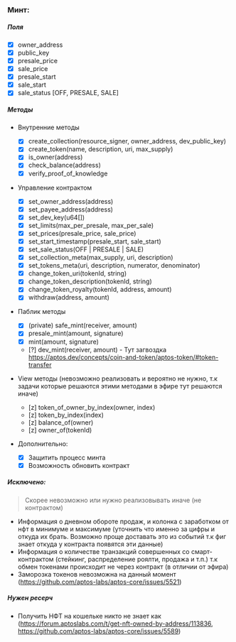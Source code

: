 ### Минт:
##### Поля
- [x] owner_address
- [x] public_key
- [x] presale_price
- [x] sale_price
- [x] presale_start
- [x] sale_start
- [x] sale_status [OFF, PRESALE, SALE]

##### Методы
- Внутренние методы
  - [x] create_collection(resource_signer, owner_address, dev_public_key)
  - [x] create_token(name, description, uri, max_supply)
  - [x] is_owner(address)
  - [x] check_balance(address)
  - [x] verify_proof_of_knowledge

- Управление контрактом
  - [x] set_owner_address(address)
  - [x] set_payee_address(address)
  - [x] set_dev_key(u64[])
  - [x] set_limits(max_per_presale, max_per_sale)
  - [x] set_prices(presale_price, sale_price)
  - [x] set_start_timestamp(presale_start, sale_start)
  - [x] set_sale_status(OFF | PRESALE | SALE)
  - [x] set_collection_meta(max_supply, uri, description)
  - [x] set_tokens_meta(uri, description, numerator, denominator)
  - [x] change_token_uri(tokenId, string)
  - [x] change_token_description(tokenId, string)
  - [x] change_token_royalty(tokenId, address, amount)
  - [x] withdraw(address, amount)

- Паблик методы
  - [x] (private) safe_mint(receiver, amount)
  - [x] presale_mint(amount, signature)
  - [x] mint(amount, signature)
  - [?] dev_mint(receiver, amount) - Тут загвоздка https://aptos.dev/concepts/coin-and-token/aptos-token/#token-transfer
  
- View методы (невозможно реализовать и вероятно не нужно, т.к задачи которые решаются этими методами в эфире тут решаются иначе)
  - [z] token_of_owner_by_index(owner, index)
  - [z] token_by_index(index)
  - [z] balance_of(owner)
  - [z] owner_of(tokenId)

- Дополнительно:
  - [x] Защитить процесс минта
  - [x] Возможность обновить контракт
  
##### Исключено:
> Скорее невозможно или нужно реализовывать иначе (не контрактом)
- Информация о дневном обороте продаж, и колонка с заработком от нфт в минимуме и максимуме (уточнить что именно за цифры и откуда их брать. Возможно проще доставать это из событий т.к фиг знает откуда у контракта появятся эти данные)
- Информация о количестве транзакций совершенных со смарт-контрактом (стейкинг, распределение роялти, продажа и т.п.) т.к обмен токенами происходит не через контракт (в отличии от эфира)
- Заморозка токенов невозможна на данный момент (https://github.com/aptos-labs/aptos-core/issues/5521)
 
##### Нужен ресерч
- Получить НФТ на кошельке никто не знает как (https://forum.aptoslabs.com/t/get-nft-owned-by-address/113836, https://github.com/aptos-labs/aptos-core/issues/5589)
